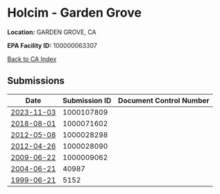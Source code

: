 # Holcim - Garden Grove

**Location:** GARDEN GROVE, CA

**EPA Facility ID:** 100000063307

[Back to CA Index](../../index.md)

## Submissions

| Date | Submission ID | Document Control Number |
|------|--------------|-------------------------|
| [2023-11-03](submissions/1000107809.md) | 1000107809 |  |
| [2018-08-01](submissions/1000071602.md) | 1000071602 |  |
| [2012-05-08](submissions/1000028298.md) | 1000028298 |  |
| [2012-04-26](submissions/1000028090.md) | 1000028090 |  |
| [2009-06-22](submissions/1000009062.md) | 1000009062 |  |
| [2004-06-21](submissions/40987.md) | 40987 |  |
| [1999-06-21](submissions/5152.md) | 5152 |  |
